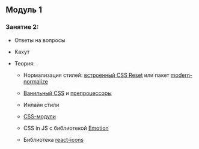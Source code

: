 ## Модуль 1

### Занятие 2:

- Ответы на вопросы
- Кахут
- Теория:

  - Нормализация стилей:
    [встроенный CSS Reset](https://create-react-app.dev/docs/adding-css-reset/)
    или пакет
    [modern-normalize](https://github.com/sindresorhus/modern-normalize)

  - [Ванильный CSS](https://create-react-app.dev/docs/adding-a-stylesheet) и
    [препроцессоры](https://create-react-app.dev/docs/adding-a-sass-stylesheet/)
  - Инлайн стили
  - [CSS-модули](https://create-react-app.dev/docs/adding-a-css-modules-stylesheet)

  - CSS in JS с библиотекой
    [Emotion](https://emotion.sh/docs/introduction#react)
  - Библиотека [react-icons](https://react-icons.github.io/react-icons/)

